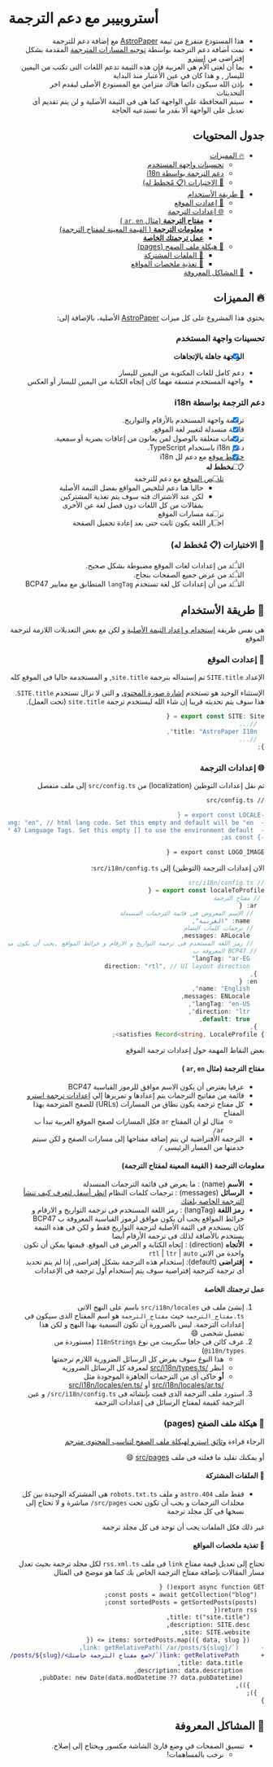 # أستروبيبر مع دعم الترجمة

<div dir="rtl">

- هذا المستودع متفرع من ثيمة [AstroPaper](https://github.com/satnaing/astro-paper) مع إضافة دعم للترجمة
- تمت أضافة دعم الترجمة بواسطة [توجيه المسارات المترجمة](https://docs.astro.build/en/guides/internationalization/) المقدمة بشكل إفتراضى من [استرو](https://astro.build/)
- بما أن لغتى الأم هي العربية فإن هذه الثيمة تدعم اللغات التى تكتب من اليمين لليسار , و هذا كان في عين الأعتبار منذ البداية
- بإذن الله سيكون دائما هناك متزامن مع المستودع الأصلى ليقدم اخر التحديثات
- سيتم المحافظة على الواجهة كما هى فى الثيمة الأصلية و لن يتم تقديم أى تعديل  على الواجهة ألا بقدر ما تستدعيه الحاجة

## جدول المحتويات

- [🔥 المميزات](#-المميزات)
  - [تحسينات واجهة المستخدم](#تحسينات-واجهة-المستخدم)
  - [دعم الترجمة بواسطة i18n](#دعم-الترجمة-بواسطة-i18n)
  - [🧪 الاختبارات (📋 مُخطط له)](#-الاختبارات--مُخطط-له)
- [📖 طريقة الأستخدام](#-طريقة-الأستخدام)
  - [🔧 إعدادت الموقع](#-إعدادت-الموقع)
  - [🌐 إعدادات الترجمة](#-إعدادات-الترجمة)
    - [**مفتاح الترجمة**  (مثال `ar`, `en` )](#مفتاح-الترجمة--مثال-ar-en-)
    - [**معلومات الترجمة** ( القيمة المعينة لمفتاح الترجمة)](#معلومات-الترجمة--القيمة-المعينة-لمفتاح-الترجمة)
    - [**عمل ترجمتك الخاصة**](#عمل-ترجمتك-الخاصة)
  - [📂 هيكلة ملف الصفح (pages)](#-هيكلة-ملف-الصفح-pages)
    - [📄 الملفات المشتركة](#-الملفات-المشتركة)
    - [🔗 تغذية ملخصات المواقع](#-تغذية-ملخصات-المواقع)
- [🚧 المشاكل المعروفة](#-المشاكل-المعروفة)

## 🔥 المميزات

يحتوي هذا المشروع على كل ميزات [AstroPaper](https://github.com/satnaing/astro-paper) الأصلية، بالإضافة إلى:

### تحسينات واجهة المستخدم

- [x]  **الواجهة جاهلة بالإتجاهات**
  - دعم كامل للغات المكتوبة من اليمين لليسار
  - واجهة المستخدم متسقة مهما كان إتجاه الكتابة من اليمين لليسار أو العكس

### دعم الترجمة بواسطة i18n

- [x] ترجمة واجهة المستخدم بالأرقام والتواريخ.
- [x] قائمة منسدلة لتغيير لغة الموقع.
- [x] ترجمات متعلقة بالوصول لمن يعانون من إعاقات بصرية أو سمعية.
- [x] دعم i18n باستخدام TypeScript.
- [x]  [خرائط موقع](https://docs.astro.build/en/guides/integrations-guide/sitemap/) مع دعم لل i18n
- [ ] 📋 **مخطط له**
  - [ ] [تلخيص الموقع](https://docs.astro.build/en/guides/rss/) مع دعم للترجمة
    - حاليا هنا دعم لتلخيص المواقع بفضل الثيمة الأصلية
    - لكن عند الاشتراك فثه سوف يتم تغذية المشتركين بمقالات من كل اللغات دون فصل لغة عن الأخرى
  - [ ] ترجمة مسارات الموقع
  - [ ] اختيار اللغة يكون ثابت حتى بعد إعادة تحميل الصفحة

### 🧪 الاختبارات (📋 مُخطط له)

- [ ] التأكد من إعدادات لغات الموقع مضبوطة بشكل صحيح.
- [ ] التأكد من عرض جميع الصفحات بنجاح.
- [ ] التأكد من أن إعدادات كل لغة تستخدم `langTag` المتطابق مع معايير BCP47

## 📖 طريقة الأستخدام

هى نفس طريقة [إستخدام و إعداد الثيمة الأصلية](https://github.com/satnaing/astro-paper?tab=readme-ov-file#-project-structure) و لكن مع بعض التعديلات اللازمة لترجمة الموقع

### 🔧 إعدادت الموقع

الإعداد `SITE.title` تم إستبداله بترجمة `site.title`, و المستخدمة حاليا فى الموقع كله

الإستثناء الوحيد هو تستخدم [إشارة صورة المحتوى](https://www.freecodecamp.org/news/what-is-open-graph-and-how-can-i-use-it-for-my-website/) و التى لا تزال تستخدم `SITE.title`. هذا سوف يتم تحديثه قريبا إن شاء الله ليستخدم ترجمة `site.title` (تحت العمل).

```ts
export const SITE: Site = {
  //...
  title: "AstroPaper I18n",
  //...
};
```

### 🌐 إعدادات الترجمة

تم نقل إعدادات التوطين (localization) من `src/config.ts` إلى ملف منفصل

```diff
// src/config.ts

-export const LOCALE = {
-  lang: "en", // html lang code. Set this empty and default will be "en"
-  langTag: ["en-EN"], // BCP 47 Language Tags. Set this empty [] to use the environment default
-} as const;

export const LOGO_IMAGE = {
```

الان إعدادات الترجمة (التوطين) إلى `src/i18n/config.ts`:

```ts
// src/i18n/config.ts
export const localeToProfile = {
 // مفتاح الترجمة
  ar: {
   // الإسم المعروض فى قائمة الترجمات المنسدلة
    name: "العربية",
   // ترجمات كلمات النضام
    messages: ARLocale, 
   // رمز اللغة المستجدم فى ترجمة التواريخ و الارقام و خرائط المواقع ,يجب أن يكون موافق لرموز القياسية
  // BCP47 المعروفة ب 
    langTag: "ar-EG"
    direction: "rtl", // UI layout direction
  },
  en: {
    name: "English",
    messages: ENLocale,
    langTag: "en-US",
    direction: "ltr",
    default: true,
  },
} satisfies Record<string, LocaleProfile>;
```

بعض النقاط المهمة حول إعدادات ترجمة الموقع

#### **مفتاح الترجمة**  (مثال `ar`, `en` )

- عرفيا يفترض أن يكون الاسم موافق للرموز القياسية BCP47
- قائمة من مفاتيح الترجمات يتم إعدادها و تمريرها إلي [إعدادات ترجمة استرو](https://docs.astro.build/en/guides/internationalization/#configure-i18n-routing)
- كل مفتاح ترجمة يكون نطاق من المسارات (URLs) للصفح المترجمة بهذا المفتاح
  - مثال لو أن المفتاح `ar` فكل المسارات لصفح الموقع العربية تبدأ ب `ar/`
- الترجمة الأفتراضية لن يتم إضافة مفتاحها إلى مسارات الصفح و لكن سيتم خدمتها من المسار الرئيسى `/`

#### **معلومات الترجمة** ( القيمة المعينة لمفتاح الترجمة)

- **الأسم** (name) : ما يعرض فى قائمة الترجمات المنسدلة
- **الرسائل** (messages) : ترجمات كلمات النظام [انظر أسفل لتعرف كيف تنشأ الترجمة الخاصة بلغتك](#عمل-ترجمتك-الخاصة)
- **رمز اللغة** (langTag) : رمز اللغة المستخدم فى ترجمة التواريخ و الارقام و خرائط المواقع
      يجب أن يكون موافق لرموز القياسية المعروفة ب BCP47
      كان يستخدم فى الثمة الأصلية لترجمة التواريخ فقط و لكن فى هذه الثيمة
      يستخدم بالأضافة لذلك فى ترجمة الأرقام أيضا
- **الأتجاه** (direction) :  إتجاه الكتابة و العرض فى الموقع. قيمتها يمكن أن تكون واحدة من الاتى `rtl` | `ltr` | `auto`
- **إفتراضى** (default): إستخدام هذه الترجمة بشكل إفتراضى, إذا لم يتم تحديد أى ترجمة كترجمة إفتراضية سوف يتم إستخدام أول ترجمة فى الإعدادات

#### **عمل ترجمتك الخاصة**

1. إنشئ ملف فى `src/i18n/locales` باسم على النهج الاتى `ts.مفتاح_الترجمة` حيث `مفتاح_الترجمة` هو اسم المفتاح الذى سيكون فى إعدادات الترجمة. ليس بالضرورة أن تكون التسمية بهذا النهج و لكن هذا تفضيل شخصى  :smile:
2. عرف كائن فى جافا سكريبت من نوع `I18nStrings` (مستوردة من `i18n/types@`)
    - هذا النوع سوف يفرض كل الرسائل الضرورية اللازم ترجمتها
    - انظر [/src/i18n/types.ts](/src/i18n/types.ts) لمعرفة كل الرسائل الضرورية
    - **أو** حاكى أى من الترجمات الجاهزة الموجودة مثل [/src/i18n/locales/ar.ts](src/i18n/locales/ar.ts/)  أو [/src/i18n/locales/en.ts](/src/i18n/locales/en.ts)
3. استورد ملف الترجمة الذى قمت بإنشائه فى `src/i18n/config.ts/` و عين الترجمة كقيمة لمفتاح الرسائل فى إعدادات الترجمة

### 📂 هيكلة ملف الصفح (pages)

الرجاء قراءة [وثائق استرو لهيكلة ملف الصفح لتناسب المحتوى مترجم](https://docs.astro.build/en/guides/internationalization/#create-localized-folders)

أو يمكنك تقليد ما فعلته فى ملف [src/pages](src/pages/) :smile:

#### 📄 الملفات المشتركة

- فقط ملف `404.astro` و ملف `robots.txt.ts` هى المشتركة الوحيدة بين كل مجلدات الترجمات و بجب أن تكون تحت `src/pages/` مباشرة و لا تحتاج إلى نسخها فى كل مجلد ترجمة

غير ذلك فكل الملفات يجب أن توجد فى كل مجلد ترجمة

#### 🔗 تغذية ملخصات المواقع

تحتاج إلى تعديل قيمة مفتاح `link`  فى ملف `rss.xml.ts` لكل مجلد ترجمة بحيث تعدل مسار المقالات بإضافة مفتاح الترجمة الخاص بك كما هو موضح فى المثال

```diff
export async function GET() {
  const posts = await getCollection("blog");
  const sortedPosts = getSortedPosts(posts);
  return rss({
    title: t("site.title"),
    description: SITE.desc,
    site: SITE.website,
    items: sortedPosts.map(({ data, slug }) => ({
-      link: getRelativePath(`/ar/posts/${slug}/`),
+      link: getRelativePath(`/<ضع مفتاح الترجمة حاصتك>/posts/${slug}/`),
      title: data.title,
      description: data.description,
      pubDate: new Date(data.modDatetime ?? data.pubDatetime),
    })),
  });
}
```

## 🚧 المشاكل المعروفة

- تنسيق الصفحات في وضع قارئ الشاشة مكسور ويحتاج إلى إصلاح.
  - نرحب بالمساهمات!

</div>
